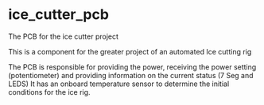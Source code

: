 # ice_cutter_pcb
The PCB for the ice cutter project

This is a component for the greater project of an automated Ice cutting rig

The PCB is responsible for providing the power, receiving the power setting (potentiometer) and providing information on the current status (7 Seg and LEDS)
It has an onboard temperature sensor to determine the initial conditions for the ice rig.
